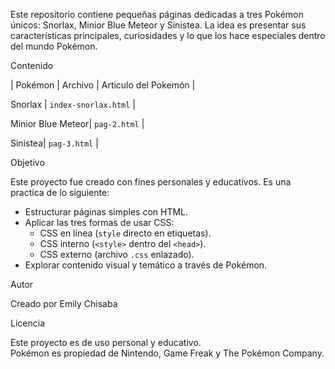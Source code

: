 Este repositorio contiene pequeñas páginas dedicadas a tres Pokémon únicos: Snorlax, Minior Blue Meteor y Sinistea. La idea es presentar sus características principales, curiosidades y lo que los hace especiales dentro del mundo Pokémon.

Contenido

| Pokémon | Archivo | Articulo del Pokemón |

Snorlax | `index-snorlax.html` |

Minior Blue Meteor| `pag-2.html` |

Sinistea| `pag-3.html` |

Objetivo

Este proyecto fue creado con fines personales y educativos. Es una practica de lo siguiente:
- Estructurar páginas simples con HTML.
- Aplicar las tres formas de usar CSS:
  - CSS en línea (`style` directo en etiquetas).
  - CSS interno (`<style>` dentro del `<head>`).
  - CSS externo (archivo `.css` enlazado).
- Explorar contenido visual y temático a través de Pokémon.

Autor

Creado por Emily Chisaba

Licencia

Este proyecto es de uso personal y educativo.  
Pokémon es propiedad de Nintendo, Game Freak y The Pokémon Company.
